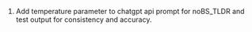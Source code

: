 1. Add temperature parameter to chatgpt api prompt for noBS_TLDR and test output for consistency and accuracy.

